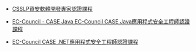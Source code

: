 

- [CSSLP資安軟體開發專家認證課程](https://www.uuu.com.tw/Course/Show/48/CSSLP%E8%B3%87%E5%AE%89%E8%BB%9F%E9%AB%94%E9%96%8B%E7%99%BC%E5%B0%88%E5%AE%B6%E8%AA%8D%E8%AD%89%E8%AA%B2%E7%A8%8B)

- [EC-Council - CASE Java EC-Council CASE Java應用程式安全工程師認證課程](https://www.uuu.com.tw/Course/Show/1500/EC-Council-CASE-Java%E6%87%89%E7%94%A8%E7%A8%8B%E5%BC%8F%E5%AE%89%E5%85%A8%E5%B7%A5%E7%A8%8B%E5%B8%AB%E8%AA%8D%E8%AD%89%E8%AA%B2%E7%A8%8B)

- [EC-Council CASE .NET應用程式安全工程師認證課程](https://www.uuu.com.tw/Course/Show/47/CISSP%E8%B3%87%E5%AE%89%E7%B3%BB%E7%B5%B1%E5%B0%88%E5%AE%B6%E8%AA%8D%E8%AD%89%E8%AA%B2%E7%A8%8B)
